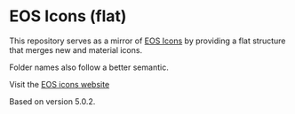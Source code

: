# EOS Icons (flat)

This repository serves as a mirror of [EOS Icons](https://gitlab.com/SUSE-UIUX/eos-icons)
by providing a flat structure that merges new and material icons.

Folder names also follow a better semantic.

Visit the [EOS icons website](https://icons.eosdesignsystem.com)

Based on version 5.0.2.